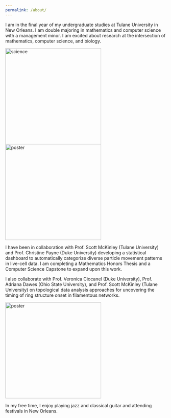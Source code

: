 ```yaml
---
permalink: /about/
---
```

I am in the final year of my undergraduate studies at Tulane University in New Orleans. I am double majoring in mathematics and computer science with a management minor. I am excited about research at the intersection of mathematics, computer science, and biology. 

<img src="https://github.com/rjuenemann/rjuenemann.github.io/blob/master/assets/images/IMG_20190726_175023_419.jpg?raw=true" alt="science" style="height:300px;"/>
<img src="https://github.com/rjuenemann/rjuenemann.github.io/blob/master/assets/images/MFA_poster_crop.jpg?raw=true" alt="poster" style="height:300px;"/>    


I have been in collaboration with Prof. Scott McKinley (Tulane University) and Prof. Christine Payne (Duke University) developing a statistical dashboard to automatically categorize diverse particle movement patterns in live-cell data. I am completing a Mathematics Honors Thesis and a Computer Science Capstone to expand upon this work. 

I also collaborate with Prof. Veronica Ciocanel (Duke University), Prof. Adriana Dawes (Ohio State University), and Prof. Scott McKinley (Tulane University) on topological data analysis approaches for uncovering the timing of ring structure onset in filamentous networks. 

<img src="https://github.com/rjuenemann/rjuenemann.github.io/blob/master/assets/images/guitar.png?raw=true" alt="poster" style="height:300px;"/>    

In my free time, I enjoy playing jazz and classical guitar and attending festivals in New Orleans.

